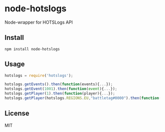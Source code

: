 # node-hotslogs
Node-wrapper for HOTSLogs API

## Install
```
npm install node-hotslogs
```

## Usage
```js
hotslogs = require('hotslogs');

hotslogs.getEvents().then(function(events){...});
hotslogs.getEvent(1001).then(function(event){...});
hotslogs.getPlayer(1).then(function(player){...});
hotslogs.getPlayer(hotslogs.REGIONS.EU,"battletag#0000").then(function(player){...});
```

## License
MIT
